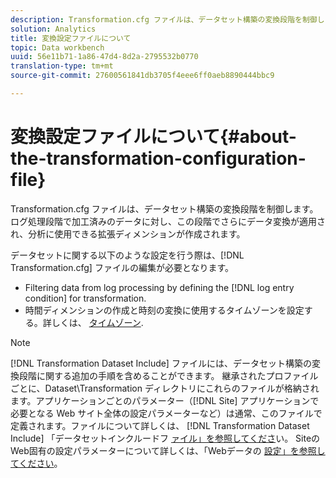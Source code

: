 ```yaml
---
description: Transformation.cfg ファイルは、データセット構築の変換段階を制御します。ログ処理段階で加工済みのデータに対し、この段階でさらにデータ変換が適用され、分析に使用できる拡張ディメンションが作成されます。
solution: Analytics
title: 変換設定ファイルについて
topic: Data workbench
uuid: 56e11b71-1a86-47d4-8d2a-2795532b0770
translation-type: tm+mt
source-git-commit: 27600561841db3705f4eee6ff0aeb8890444bbc9

---
```



# 変換設定ファイルについて{#about-the-transformation-configuration-file}

Transformation.cfg ファイルは、データセット構築の変換段階を制御します。ログ処理段階で加工済みのデータに対し、この段階でさらにデータ変換が適用され、分析に使用できる拡張ディメンションが作成されます。

データセットに関する以下のような設定を行う際は、[!DNL Transformation.cfg] ファイルの編集が必要となります。

* Filtering data from log processing by defining the [!DNL log entry condition] for transformation.
* 時間ディメンションの作成と時刻の変換に使用するタイムゾーンを設定する。詳しくは、 [タイムゾーン](../../../home/c-dataset-const-proc/c-trans-config-file/c-spec-trans-param/c-time-zones.md#concept-9cf16b1cb4874f7d85e1dd950fdb4956).

>[!NOTE]
>
>[!DNL Transformation Dataset Include] ファイルには、データセット構築の変換段階に関する追加の手順を含めることができます。 継承されたプロファイルごとに、Dataset\Transformation ディレクトリにこれらのファイルが格納されます。アプリケーションごとのパラメーター（[!DNL Site] アプリケーションで必要となる Web サイト全体の設定パラメーターなど）は通常、このファイルで定義されます。ファイルについて詳しくは、 [!DNL Transformation Dataset Include] 「データセットインクルードフ [ァイル」を参照してくださ](../../../home/c-dataset-const-proc/c-dataset-inc-files/c-abt-dataset-inc-files.md)い。 SiteのWeb固有の設定パラメーターについて詳しくは、「Webデータの [設定」を参照してください](../../../home/c-dataset-const-proc/c-config-web-data/c-config-web-data.md#concept-9a306b65483a484bb3f6f3c1d7e77519)。

